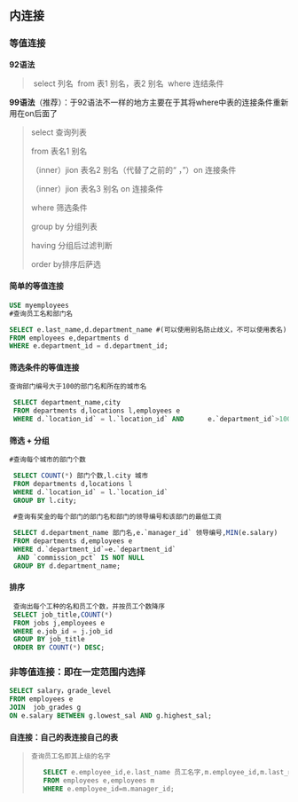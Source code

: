 ## 内连接

### 等值连接

**92语法**

> ​	select 列名
> ​	from 表1 别名，表2 别名
> ​	where 连结条件 

**99语法**（推荐）：于92语法不一样的地方主要在于其将where中表的连接条件重新用在on后面了

> select 查询列表
>
> from 表名1 别名
>
> （inner）jion 表名2 别名（代替了之前的“  ，”）on 连接条件
>
> （inner）jion 表名3 别名    on 连接条件
>
> where 筛选条件
>
> group by 分组列表
>
> having 分组后过滤判断
>
> order by排序后萨选

#### 简单的等值连接

```sql
USE myemployees
#查询员工名和部门名

SELECT e.last_name,d.department_name #(可以使用别名防止歧义，不可以使用表名)
FROM employees e,departments d
WHERE e.department_id = d.department_id;
```

#### 筛选条件的等值连接

```sql
查询部门编号大于100的部门名和所在的城市名

 SELECT department_name,city
 FROM departments d,locations l,employees e
 WHERE d.`location_id` = l.`location_id` AND      e.`department_id`>100;
```

#### 筛选 + 分组

```sql
#查询每个城市的部门个数

 SELECT COUNT(*) 部门个数,l.city 城市
 FROM departments d,locations l
 WHERE d.`location_id` = l.`location_id`
 GROUP BY l.city;

 #查询有奖金的每个部门的部门名和部门的领导编号和该部门的最低工资
 
 SELECT d.department_name 部门名,e.`manager_id` 领导编号,MIN(e.salary)
 FROM departments d,employees e
 WHERE d.`department_id`=e.`department_id`
  AND `commission_pct` IS NOT NULL
 GROUP BY d.department_name;
```

 #### 排序
```sql
 查询出每个工种的名和员工个数，并按员工个数降序
 SELECT job_title,COUNT(*)
 FROM jobs j,employees e
 WHERE e.job_id = j.job_id
 GROUP BY job_title
 ORDER BY COUNT(*) DESC;
```

### 非等值连接：即在一定范围内选择


```sql
SELECT salary，grade_level
FROM employees e
JOIN  job_grades g
ON e.salary BETWEEN g.lowest_sal AND g.highest_sal;
```
#### 自连接：自己的表连接自己的表

> 
>
> ```sql
> 查询员工名即其上级的名字
> 
>    SELECT e.employee_id,e.last_name 员工名字,m.employee_id,m.last_name 上级
>    FROM employees e,employees m
>    WHERE e.employee_id=m.manager_id;
> ```